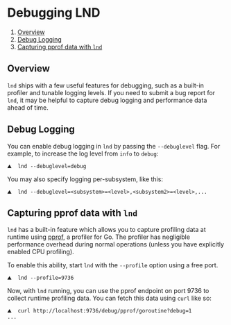 # Debugging LND

1. [Overview](debugging_lnd.md#overview)
2. [Debug Logging](debugging_lnd.md#debug-logging)
3. [Capturing pprof data with `lnd`](debugging_lnd.md#capturing-pprof-data-with-lnd)

## Overview

`lnd` ships with a few useful features for debugging, such as a built-in profiler and tunable logging levels. If you need to submit a bug report for `lnd`, it may be helpful to capture debug logging and performance data ahead of time.

## Debug Logging

You can enable debug logging in `lnd` by passing the `--debuglevel` flag. For example, to increase the log level from `info` to `debug`:

```text
⛰  lnd --debuglevel=debug
```

You may also specify logging per-subsystem, like this:

```text
⛰  lnd --debuglevel=<subsystem>=<level>,<subsystem2>=<level>,...
```

## Capturing pprof data with `lnd`

`lnd` has a built-in feature which allows you to capture profiling data at runtime using [pprof](https://golang.org/pkg/runtime/pprof/), a profiler for Go. The profiler has negligible performance overhead during normal operations \(unless you have explicitly enabled CPU profiling\).

To enable this ability, start `lnd` with the `--profile` option using a free port.

```text
⛰  lnd --profile=9736
```

Now, with `lnd` running, you can use the pprof endpoint on port 9736 to collect runtime profiling data. You can fetch this data using `curl` like so:

```text
⛰  curl http://localhost:9736/debug/pprof/goroutine?debug=1
...
```

